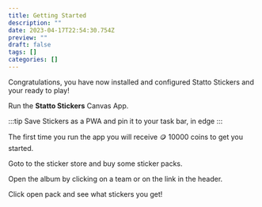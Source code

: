 ```yaml
---
title: Getting Started
description: ""
date: 2023-04-17T22:54:30.754Z
preview: ""
draft: false
tags: []
categories: []
---
```


Congratulations, you have now installed and configured Statto Stickers and your ready to play!

Run the **Statto Stickers** Canvas App.

:::tip 
Save Stickers as a PWA and pin it to your task bar, in edge
:::

The first time you run the app you will receive 🪙 10000 coins to get you started.  

Goto to the sticker store and buy some sticker packs.

Open the album by clicking on a team or on the link in the header.

Click open pack and see what stickers you get!